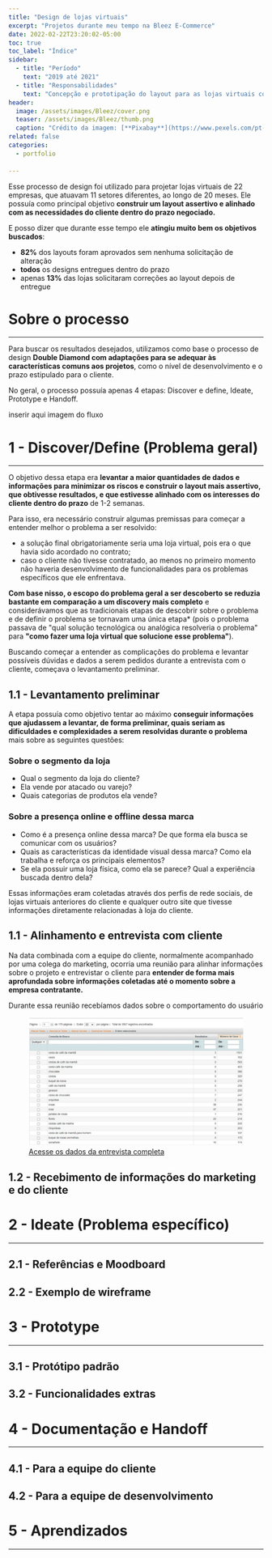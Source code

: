 ```yaml
---
title: "Design de lojas virtuais"
excerpt: "Projetos durante meu tempo na Bleez E-Commerce"
date: 2022-02-22T23:20:02-05:00
toc: true
toc_label: "Índice"
sidebar:
  - title: "Período"
    text: "2019 até 2021"
  - title: "Responsabilidades"
    text: "Concepção e prototipação do layout para as lojas virtuais com base nos dados levantados sobre o comportamento do usuário e no conceito da experiência buscada pela marca do cliente."
header:
  image: /assets/images/Bleez/cover.png
  teaser: /assets/images/Bleez/thumb.png
  caption: "Crédito da imagem: [**Pixabay**](https://www.pexels.com/pt-br/@pixabay)"
related: false
categories:
  - portfolio

---
```


Esse processo de design foi utilizado para projetar lojas virtuais de 22 empresas, que atuavam 11 setores diferentes, ao longo de 20 meses. Ele possuía como principal objetivo **construir um layout assertivo e alinhado com as necessidades do cliente dentro do prazo negociado.**

E posso dizer que durante esse tempo ele **atingiu muito bem os objetivos buscados**:
- **82%** dos layouts foram aprovados sem nenhuma solicitação de alteração
- **todos** os designs entregues dentro do prazo
- apenas **13%** das lojas solicitaram correções ao layout depois de entregue


# Sobre o processo

---

Para buscar os resultados desejados, utilizamos como base o processo de design **Double Diamond com adaptações para se adequar às características comuns aos projetos**, como o nível de desenvolvimento e o prazo estipulado para o cliente.

No geral, o processo possuía apenas 4 etapas: Discover e define, Ideate, Prototype e Handoff.

inserir aqui imagem do fluxo

# 1 - Discover/Define  (Problema geral)

---

O objetivo dessa etapa era **levantar a maior quantidades de dados e informações para minimizar os riscos e construir o layout mais assertivo, que obtivesse resultados, e que estivesse alinhado com os interesses do cliente dentro do prazo** de 1-2 semanas.

Para isso, era necessário construir algumas premissas para começar a entender melhor o problema a ser resolvido:
- a solução final obrigatoriamente seria uma loja virtual, pois era o que havia sido acordado no contrato;
- caso o cliente não tivesse contratado, ao menos no primeiro momento não haveria desenvolvimento de funcionalidades para os problemas específicos que ele enfrentava.

**Com base nisso, o escopo do problema geral a ser descoberto se reduzia bastante em comparação a um discovery mais completo** e considerávamos que as tradicionais etapas de descobrir sobre o problema e de definir o problema se tornavam uma única etapa* (pois o problema passava de "qual solução tecnológica ou analógica resolveria o problema" para **"como fazer uma loja virtual que solucione esse problema"**).

Buscando começar a entender as complicações do problema e levantar possíveis dúvidas e dados a serem pedidos durante a entrevista com o cliente, começava o levantamento preliminar.


## 1.1 - Levantamento preliminar

A etapa possuía como objetivo tentar ao máximo **conseguir informações que ajudassem a levantar, de forma preliminar, quais seriam as dificuldades e complexidades a serem resolvidas durante o problema** mais sobre as seguintes questões:

### Sobre o segmento da loja

- Qual o segmento da loja do cliente?
- Ela vende por atacado ou varejo?
- Quais categorias de produtos ela vende?


### Sobre a presença online e offline dessa marca

- Como é a presença online dessa marca? De que forma ela busca se comunicar com os usuários?
- Quais as características da identidade visual dessa marca? Como ela trabalha e reforça os principais elementos?
- Se ela possuir uma loja física, como ela se parece? Qual a experiência buscada dentro dela?

Essas informações eram coletadas através dos perfis de rede sociais, de lojas virtuais anteriores do cliente e qualquer outro site que tivesse informações diretamente relacionadas à loja do cliente.


## 1.1 - Alinhamento e entrevista com cliente

Na data combinada com a equipe do cliente, normalmente acompanhado por uma colega do marketing, ocorria uma reunião para alinhar informações sobre o projeto e entrevistar o cliente para **entender de forma mais aprofundada sobre informações coletadas até o momento sobre a empresa contratante.**

Durante essa reunião recebíamos dados sobre o comportamento do usuário

<figure>
	<a href="/assets/images/Bleez/dados-filtro.png"><img src="/assets/images/Bleez/dados-filtro.png"></a>
	<figcaption><a href="https://docs.google.com/document/d/e/2PACX-1vTCXsbuzGsIBDZwuu5nsYMbqUBYWnxvW9focmPjdmnDTgGETXX-QWDBm3slpT_doKapVeld1kXPI8Tk/pub" title="Acesse os dados da entrevista completa">Acesse os dados da entrevista completa</a></figcaption>
</figure>

## 1.2 - Recebimento de informações do marketing e do cliente

# 2 - Ideate (Problema específico)

---

## 2.1 - Referências e Moodboard

## 2.2 - Exemplo de wireframe

# 3 - Prototype

---

## 3.1 - Protótipo padrão

## 3.2 - Funcionalidades extras

# 4 - Documentação e Handoff

---

## 4.1 - Para a equipe do cliente

## 4.2 - Para a equipe de desenvolvimento

# 5 - Aprendizados

---

